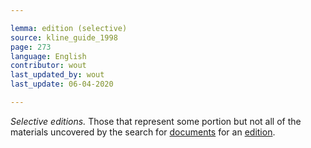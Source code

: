 ```yaml
---

lemma: edition (selective)
source: kline_guide_1998
page: 273
language: English
contributor: wout
last_updated_by: wout
last_update: 06-04-2020

---
```


_Selective editions._ Those that represent some portion but not all of the materials uncovered by the search for [documents](document.html) for an [edition](editionScholarly.html).

